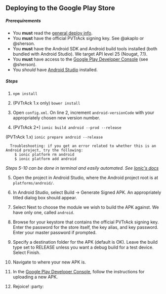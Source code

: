 ## Deploying to the Google Play Store
##### Prerequirements
- You **must** read the [general deploy info](README.md).
- You **must** have the official PVTrAck signing key. See @akaplo or @sherson.
- You **must** have the Android SDK and Android build tools installed (both bundled with Android Studio). We target API level 25 (Nougat, 7.1).
- You **must** have access to the [Google Play Developer Console](play.google.com/apps/publish) (see @sherson).
- You *should* have [Android Studio](https://developer.android.com/studio/index.html) installed.

##### Steps

1. `npm install`

2. (PVTrAck 1.x only) `bower install`

3. Open `config.xml`. On line 2, increment `android-versionCode` with your appropriately chosen new version number.


4. (PVTrAck 2+) `ionic build android --prod --release`

  (PVTrAck 1.x) `ionic prepare android --release`

  ```
    Troubleshooting: if you get an error related to whether this is an Android project, try the following:
      $ ionic platform rm android
      $ ionic platform add android
  ```
  *Steps 5-10 can be done in terminal and easily automated. See [Ionic's docs](http://ionicframework.com/docs/guide/publishing.html)*

5. Open the project in Android Studio, where the Android project root is at `platforms/android/`.

6. In Android Studio, select Build -> Generate Signed APK. An appropriately titled dialog box should appear.
7. Select Next to choose the module we wish to build the APK against. We have only one, called `android`.

8. Browse for your keystore that contains the official PVTrAck signing key. Enter the password for the store itself, the key alias, and key password. Enter your master password if prompted.

9. Specify a destination folder for the APK (default is OK). Leave the build type set to RELEASE unless you want a debug build for a test device. Select Finish.

10. Navigate to where your new APK is.

11. In the [Google Play Developer Console](play.google.com/apps/publish), follow the instructions for uploading a new APK.

12. Rejoice! :party:
